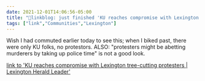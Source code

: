 ```yaml
---
date: 2021-12-01T14:06:56-05:00
title: "🔗linkblog: just finished 'KU reaches compromise with Lexington tree-cutting protesters | Lexington Herald Leader'"
tags: ["link","Communities","Lexington"]
---
```

Wish I had commuted earlier today to see this; when I biked past, there were only KU folks, no protestors. ALSO: "protesters might be abetting murderers by taking up police time" is not a good look.
 
[link to 'KU reaches compromise with Lexington tree-cutting protesters | Lexington Herald Leader'](https://www.kentucky.com/news/local/counties/fayette-county/article256252822.html)
